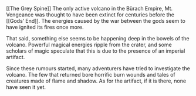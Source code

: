 [[The Grey Spine]]
The only active volcano in the Bürach Empire, Mt. Vengeance was thought to have been extinct for centuries before the [[Gods’ End]]. The energies caused by the war between the gods seem to have ignited its fires once more.

That said, something else seems to be happening deep in the bowels of the volcano. Powerful magical energies ripple from the crater, and some scholars of magic speculate that this is due to the presence of an imperial artifact.

Since these rumours started, many adventurers have tried to investigate the volcano. The few that returned bore horrific burn wounds and tales of creatures made of flame and shadow. As for the artifact, if it is there, none have seen it yet.